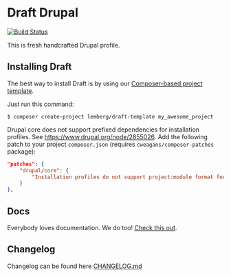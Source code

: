 # Draft Drupal

[![Build Status](https://travis-ci.org/lemberg/draft.svg?branch=1.x.x)](https://travis-ci.org/lemberg/draft)

This is fresh handcrafted Drupal profile.

## Installing Draft

The best way to install Draft is by using our [Composer-based project template](https://github.com/lemberg/draft-template).

Just run this command:

```
$ composer create-project lemberg/draft-template my_awesome_project
```

Drupal core does not support prefixed dependencies for installation profiles. See https://www.drupal.org/node/2855026. Add the following patch to your project `composer.json` (requires `cweagans/composer-patches` package):

```json
"patches": {
    "drupal/core": {
        "Installation profiles do not support project:module format for dependencies": "https://www.drupal.org/files/issues/2855026-17.patch"
    }
},
```

## Docs

Everybody loves documentation. We do too! [Check this out](docs).

## Changelog

Changelog can be found here [CHANGELOG.md](CHANGELOG.md)
